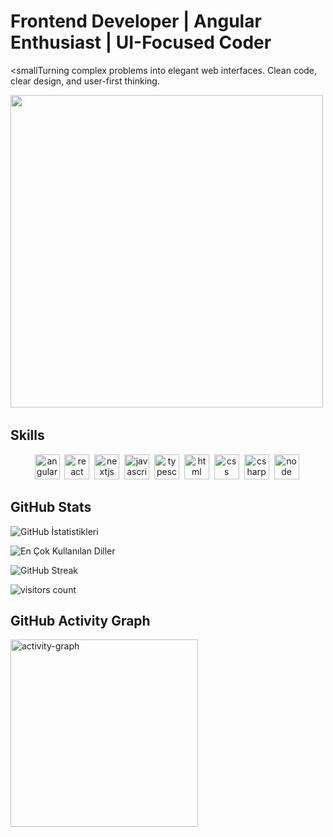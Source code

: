 
# Frontend Developer | Angular Enthusiast | UI-Focused Coder
<smallTurning complex problems into elegant web interfaces.
Clean code, clear design, and user-first thinking.</small>
<div align=center><img src="https://cdn.dribbble.com/users/1059583/screenshots/4171367/coding-freak.gif"   height="500"/>&nbsp;
  
</div>



### 
## Skills


<p align=center>
<img src="https://cdn.jsdelivr.net/gh/devicons/devicon/icons/angularjs/angularjs-original.svg" alt="angular" width="40" height="40"/>&nbsp;
<img src="https://cdn.jsdelivr.net/gh/devicons/devicon/icons/react/react-original.svg" alt="react" width="40" height="40"/>&nbsp;
<img src="https://cdn.jsdelivr.net/gh/devicons/devicon/icons/nextjs/nextjs-original.svg" alt="nextjs" width="40" height="40"/>&nbsp;
<img src="https://cdn.jsdelivr.net/gh/devicons/devicon/icons/javascript/javascript-original.svg" alt="javascript" width="40" height="40"/>&nbsp;
<img src="https://cdn.jsdelivr.net/gh/devicons/devicon/icons/typescript/typescript-original.svg" alt="typescript" width="40" height="40"/>&nbsp;
<img src="https://cdn.jsdelivr.net/gh/devicons/devicon/icons/html5/html5-original.svg" alt="html" width="40" height="40"/>&nbsp;
<img src="https://cdn.jsdelivr.net/gh/devicons/devicon/icons/css3/css3-original.svg" alt="css" width="40" height="40"/>&nbsp;
<img src="https://cdn.jsdelivr.net/gh/devicons/devicon/icons/csharp/csharp-original.svg" alt="csharp" width="40" height="40"/>&nbsp;
<img src="https://cdn.jsdelivr.net/gh/devicons/devicon/icons/nodejs/nodejs-original.svg" alt="node" width="40" height="40"/>&nbsp;
</p>
<div>


  ## GitHub Stats

<img src="https://github-readme-stats.vercel.app/api?username=umitakbas82&show_icons=true&count_private=true&theme=tokyonight" alt="GitHub İstatistikleri" />&nbsp;

<img src="https://github-readme-stats.vercel.app/api/top-langs/?username=umitakbas82&layout=compact&theme=tokyonight" alt="En Çok Kullanılan Diller" />&nbsp;

<img src="https://github-readme-streak-stats.herokuapp.com/?user=umitakbas82&theme=tokyonight" alt="GitHub Streak" />&nbsp;

<img src="https://profile-counter.glitch.me/umitakbas82/count.svg?" alt="visitors count" />&nbsp;

## GitHub Activity Graph

<img src="https://github-readme-activity-graph.vercel.app/graph?username=umitakbas82&radius=16&theme=github&area=true&order=5" height="300" alt="activity-graph" />


